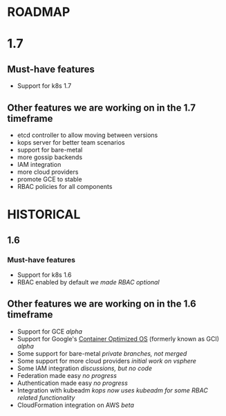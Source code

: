 # ROADMAP

# 1.7

## Must-have features

* Support for k8s 1.7
 
## Other features we are working on in the 1.7 timeframe

* etcd controller to allow moving between versions
* kops server for better team scenarios
* support for bare-metal
* more gossip backends
* IAM integration
* more cloud providers
* promote GCE to stable
* RBAC policies for all components

# HISTORICAL

## 1.6

### Must-have features

* Support for k8s 1.6
* RBAC enabled by default _we made RBAC optional_

## Other features we are working on in the 1.6 timeframe

* Support for GCE _alpha_
* Support for Google's [Container Optimized OS](https://cloud.google.com/container-optimized-os) (formerly known as GCI) _alpha_
* Some support for bare-metal _private branches, not merged_
* Some support for more cloud providers _initial work on vsphere_
* Some IAM integration _discussions, but no code_
* Federation made easy _no progress_
* Authentication made easy _no progress_
* Integration with kubeadm _kops now uses kubeadm for some RBAC related functionality_
* CloudFormation integration on AWS _beta_


